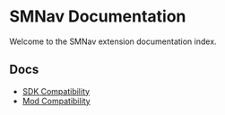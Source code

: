 # SMNav Documentation

Welcome to the SMNav extension documentation index.

## Docs

- [SDK Compatibility]
- [Mod Compatibility]

<!-- Links -->
[SDK Compatibility]: SDKS.md
[Mod Compatibility]: MODS.md